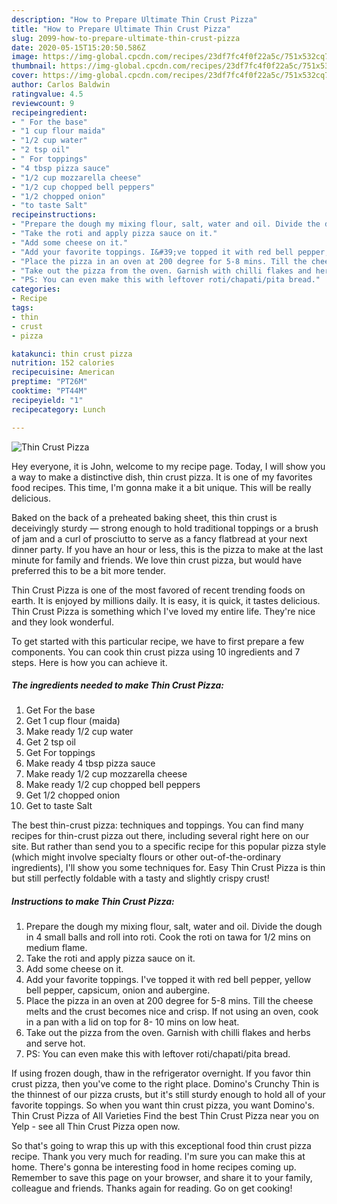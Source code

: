 ```yaml
---
description: "How to Prepare Ultimate Thin Crust Pizza"
title: "How to Prepare Ultimate Thin Crust Pizza"
slug: 2099-how-to-prepare-ultimate-thin-crust-pizza
date: 2020-05-15T15:20:50.586Z
image: https://img-global.cpcdn.com/recipes/23df7fc4f0f22a5c/751x532cq70/thin-crust-pizza-recipe-main-photo.jpg
thumbnail: https://img-global.cpcdn.com/recipes/23df7fc4f0f22a5c/751x532cq70/thin-crust-pizza-recipe-main-photo.jpg
cover: https://img-global.cpcdn.com/recipes/23df7fc4f0f22a5c/751x532cq70/thin-crust-pizza-recipe-main-photo.jpg
author: Carlos Baldwin
ratingvalue: 4.5
reviewcount: 9
recipeingredient:
- " For the base"
- "1 cup flour maida"
- "1/2 cup water"
- "2 tsp oil"
- " For toppings"
- "4 tbsp pizza sauce"
- "1/2 cup mozzarella cheese"
- "1/2 cup chopped bell peppers"
- "1/2 chopped onion"
- "to taste Salt"
recipeinstructions:
- "Prepare the dough my mixing flour, salt, water and oil. Divide the dough in 4 small balls and roll into roti. Cook the roti on tawa for 1/2 mins on medium flame."
- "Take the roti and apply pizza sauce on it."
- "Add some cheese on it."
- "Add your favorite toppings. I&#39;ve topped it with red bell pepper, yellow bell pepper, capsicum, onion and aubergine."
- "Place the pizza in an oven at 200 degree for 5-8 mins. Till the cheese melts and the crust becomes nice and crisp. If not using an oven, cook in a pan with a lid on top for 8- 10 mins on low heat."
- "Take out the pizza from the oven. Garnish with chilli flakes and herbs and serve hot."
- "PS: You can even make this with leftover roti/chapati/pita bread."
categories:
- Recipe
tags:
- thin
- crust
- pizza

katakunci: thin crust pizza 
nutrition: 152 calories
recipecuisine: American
preptime: "PT26M"
cooktime: "PT44M"
recipeyield: "1"
recipecategory: Lunch

---
```



![Thin Crust Pizza](https://img-global.cpcdn.com/recipes/23df7fc4f0f22a5c/751x532cq70/thin-crust-pizza-recipe-main-photo.jpg)

Hey everyone, it is John, welcome to my recipe page. Today, I will show you a way to make a distinctive dish, thin crust pizza. It is one of my favorites food recipes. This time, I'm gonna make it a bit unique. This will be really delicious.

Baked on the back of a preheated baking sheet, this thin crust is deceivingly sturdy — strong enough to hold traditional toppings or a brush of jam and a curl of prosciutto to serve as a fancy flatbread at your next dinner party. If you have an hour or less, this is the pizza to make at the last minute for family and friends. We love thin crust pizza, but would have preferred this to be a bit more tender.

Thin Crust Pizza is one of the most favored of recent trending foods on earth. It is enjoyed by millions daily. It is easy, it is quick, it tastes delicious. Thin Crust Pizza is something which I've loved my entire life. They're nice and they look wonderful.


To get started with this particular recipe, we have to first prepare a few components. You can cook thin crust pizza using 10 ingredients and 7 steps. Here is how you can achieve it.

<!--inarticleads1-->

##### The ingredients needed to make Thin Crust Pizza:

1. Get  For the base
1. Get 1 cup flour (maida)
1. Make ready 1/2 cup water
1. Get 2 tsp oil
1. Get  For toppings
1. Make ready 4 tbsp pizza sauce
1. Make ready 1/2 cup mozzarella cheese
1. Make ready 1/2 cup chopped bell peppers
1. Get 1/2 chopped onion
1. Get to taste Salt


The best thin-crust pizza: techniques and toppings. You can find many recipes for thin-crust pizza out there, including several right here on our site. But rather than send you to a specific recipe for this popular pizza style (which might involve specialty flours or other out-of-the-ordinary ingredients), I&#39;ll show you some techniques for. Easy Thin Crust Pizza is thin but still perfectly foldable with a tasty and slightly crispy crust! 

<!--inarticleads2-->

##### Instructions to make Thin Crust Pizza:

1. Prepare the dough my mixing flour, salt, water and oil. Divide the dough in 4 small balls and roll into roti. Cook the roti on tawa for 1/2 mins on medium flame.
1. Take the roti and apply pizza sauce on it.
1. Add some cheese on it.
1. Add your favorite toppings. I&#39;ve topped it with red bell pepper, yellow bell pepper, capsicum, onion and aubergine.
1. Place the pizza in an oven at 200 degree for 5-8 mins. Till the cheese melts and the crust becomes nice and crisp. If not using an oven, cook in a pan with a lid on top for 8- 10 mins on low heat.
1. Take out the pizza from the oven. Garnish with chilli flakes and herbs and serve hot.
1. PS: You can even make this with leftover roti/chapati/pita bread.


If using frozen dough, thaw in the refrigerator overnight. If you favor thin crust pizza, then you&#39;ve come to the right place. Domino&#39;s Crunchy Thin is the thinnest of our pizza crusts, but it&#39;s still sturdy enough to hold all of your favorite toppings. So when you want thin crust pizza, you want Domino&#39;s. Thin Crust Pizza of All Varieties Find the best Thin Crust Pizza near you on Yelp - see all Thin Crust Pizza open now. 

So that's going to wrap this up with this exceptional food thin crust pizza recipe. Thank you very much for reading. I'm sure you can make this at home. There's gonna be interesting food in home recipes coming up. Remember to save this page on your browser, and share it to your family, colleague and friends. Thanks again for reading. Go on get cooking!
